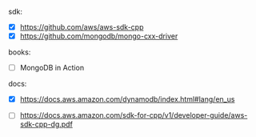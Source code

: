 
sdk:

- [x] https://github.com/aws/aws-sdk-cpp
- [x] https://github.com/mongodb/mongo-cxx-driver

books:

- [ ] MongoDB in Action

docs:

- [x] https://docs.aws.amazon.com/dynamodb/index.html#lang/en_us

- [ ] https://docs.aws.amazon.com/sdk-for-cpp/v1/developer-guide/aws-sdk-cpp-dg.pdf
